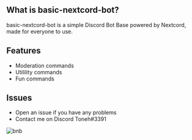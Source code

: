 ## What is basic-nextcord-bot?
basic-nextcord-bot is a simple Discord Bot Base powered by Nextcord, made for everyone to use.

## Features

* Moderation commands
* Utilility commands
* Fun commands

## Issues

* Open an issue if you have any problems
* Contact me on Discord Toneh#3391













![bnb](https://user-images.githubusercontent.com/88310222/157488582-9bf08755-9dfc-4cb0-a4a8-3655c8a34f60.png)








